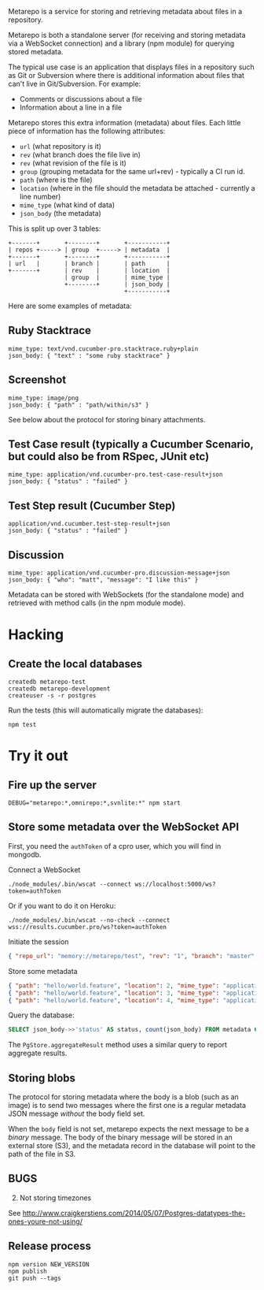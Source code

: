 Metarepo is a service for storing and retrieving metadata about files in
a repository.

Metarepo is both a standalone server (for receiving and storing metadata via
a WebSocket connection) and a library (npm module) for querying stored metadata.

The typical use case is an application that displays files in a repository
such as Git or Subversion where there is additional information about files
that can't live in Git/Subversion. For example:

* Comments or discussions about a file
* Information about a line in a file

Metarepo stores this extra information (metadata) about files.
Each little piece of information has the following attributes:

* `url` (what repository is it)
* `rev` (what branch does the file live in)
* `rev` (what revision of the file is it)
* `group` (grouping metadata for the same url+rev) - typically a CI run id.
* `path` (where is the file)
* `location` (where in the file should the metadata be attached - currently a line number)
* `mime_type` (what kind of data)
* `json_body` (the metadata)

This is split up over 3 tables:

    +-------+       +--------+       +-----------+
    | repos +-----> | group  +-----> | metadata  |
    +-------+       +--------+       +-----------+
    | url   |       | branch |       | path      |
    +-------+       | rev    |       | location  |
                    | group  |       | mime_type |
                    +--------+       | json_body |
                                     +-----------+


Here are some examples of metadata:

## Ruby Stacktrace

    mime_type: text/vnd.cucumber-pro.stacktrace.ruby+plain
    json_body: { "text" : "some ruby stacktrace" }

## Screenshot

    mime_type: image/png
    json_body: { "path" : "path/within/s3" }

See below about the protocol for storing binary attachments.

## Test Case result (typically a Cucumber Scenario, but could also be from RSpec, JUnit etc)

    mime_type: application/vnd.cucumber-pro.test-case-result+json
    json_body: { "status" : "failed" }


## Test Step result (Cucumber Step)

    application/vnd.cucumber.test-step-result+json
    json_body: { "status" : "failed" }

## Discussion

    mime_type: application/vnd.cucumber-pro.discussion-message+json
    json_body: { "who": "matt", "message": "I like this" }

Metadata can be stored with WebSockets (for the standalone mode) and retrieved with method calls
(in the npm module mode).

# Hacking

## Create the local databases

```
createdb metarepo-test
createdb metarepo-development
createuser -s -r postgres
```

Run the tests (this will automatically migrate the databases):

```
npm test
```

# Try it out

## Fire up the server

```
DEBUG="metarepo:*,omnirepo:*,svnlite:*" npm start
```

## Store some metadata over the WebSocket API

First, you need the `authToken` of a cpro user, which you will find in mongodb.

Connect a WebSocket

```
./node_modules/.bin/wscat --connect ws://localhost:5000/ws?token=authToken
```

Or if you want to do it on Heroku:

```
./node_modules/.bin/wscat --no-check --connect wss://results.cucumber.pro/ws?token=authToken
```

Initiate the session

```json
{ "repo_url": "memory://metarepo/test", "rev": "1", "branch": "master", "group": "run-1", "info": {} }
```

Store some metadata

```json
{ "path": "hello/world.feature", "location": 2, "mime_type": "application/vnd.cucumber.test-case-result+json", "body": { "status": "passed" } }
{ "path": "hello/world.feature", "location": 3, "mime_type": "application/vnd.cucumber.test-case-result+json", "body": { "status": "failed" } }
{ "path": "hello/world.feature", "location": 4, "mime_type": "application/vnd.cucumber.test-case-result+json", "body": { "status": "pending" } }
```

Query the database:

```sql
SELECT json_body->>'status' AS status, count(json_body) FROM metadata GROUP BY json_body->>'status';
```

The `PgStore.aggregateResult` method uses a similar query to report aggregate results.

## Storing blobs

The protocol for storing metadata where the body is a blob (such as an image) is
to send two messages where the first one is a regular metadata JSON message
*without* the body field set.

When the `body` field is not set, metarepo expects the next message to be a *binary* message.
The body of the binary message will be stored in an external store (S3), and the metadata record
in the database will point to the path of the file in S3.

## BUGS

2) Not storing timezones

See http://www.craigkerstiens.com/2014/05/07/Postgres-datatypes-the-ones-youre-not-using/

## Release process

    npm version NEW_VERSION
    npm publish
    git push --tags
